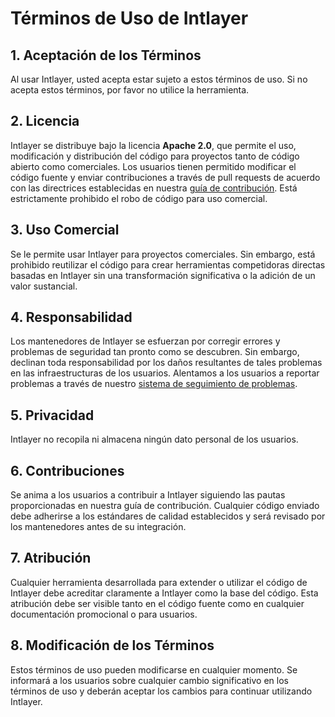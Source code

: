 # Términos de Uso de Intlayer

## 1. Aceptación de los Términos

Al usar Intlayer, usted acepta estar sujeto a estos términos de uso. Si no acepta estos términos, por favor no utilice la herramienta.

## 2. Licencia

Intlayer se distribuye bajo la licencia **Apache 2.0**, que permite el uso, modificación y distribución del código para proyectos tanto de código abierto como comerciales. Los usuarios tienen permitido modificar el código fuente y enviar contribuciones a través de pull requests de acuerdo con las directrices establecidas en nuestra [guía de contribución](https://github.com/aymericzip/intlayer/blob/main/CONTRIBUTING.md). Está estrictamente prohibido el robo de código para uso comercial.

## 3. Uso Comercial

Se le permite usar Intlayer para proyectos comerciales. Sin embargo, está prohibido reutilizar el código para crear herramientas competidoras directas basadas en Intlayer sin una transformación significativa o la adición de un valor sustancial.

## 4. Responsabilidad

Los mantenedores de Intlayer se esfuerzan por corregir errores y problemas de seguridad tan pronto como se descubren. Sin embargo, declinan toda responsabilidad por los daños resultantes de tales problemas en las infraestructuras de los usuarios. Alentamos a los usuarios a reportar problemas a través de nuestro [sistema de seguimiento de problemas](https://github.com/aymericzip/intlayer/issues).

## 5. Privacidad

Intlayer no recopila ni almacena ningún dato personal de los usuarios.

## 6. Contribuciones

Se anima a los usuarios a contribuir a Intlayer siguiendo las pautas proporcionadas en nuestra guía de contribución. Cualquier código enviado debe adherirse a los estándares de calidad establecidos y será revisado por los mantenedores antes de su integración.

## 7. Atribución

Cualquier herramienta desarrollada para extender o utilizar el código de Intlayer debe acreditar claramente a Intlayer como la base del código. Esta atribución debe ser visible tanto en el código fuente como en cualquier documentación promocional o para usuarios.

## 8. Modificación de los Términos

Estos términos de uso pueden modificarse en cualquier momento. Se informará a los usuarios sobre cualquier cambio significativo en los términos de uso y deberán aceptar los cambios para continuar utilizando Intlayer.
